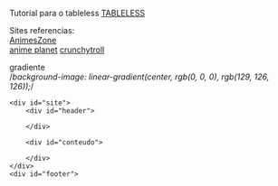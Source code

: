 Tutorial para o tableless [TABLELESS](https://www.devmedia.com.br/como-criar-um-layout-de-duas-colunas-com-html-e-css/37239)

Sites referencias:  
[AnimesZone](https://animeszone.net/)  
[anime planet](https://www.anime-planet.com/anime/watch-online/)
[crunchytroll](https://www.crunchyroll.com/pt-br)

gradiente  
/*background-image: linear-gradient(center, rgb(0, 0, 0), rgb(129, 126, 126));*/

    <div id="site">
        <div id="header">

        </div>

        <div id="conteudo">

        </div>
    </div>
    <div id="footer">